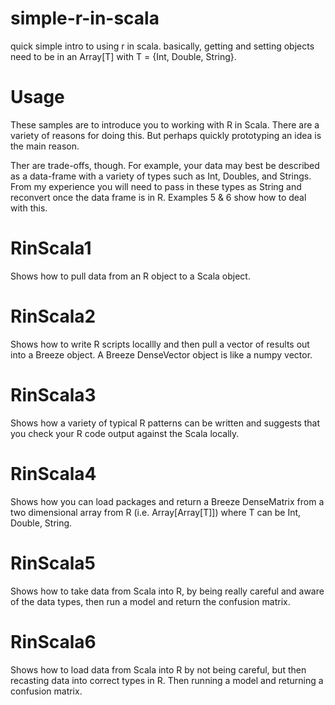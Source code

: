 # simple-r-in-scala
quick simple intro to using r in scala. basically, getting and setting objects need to be in an Array[T] with T = {Int, Double, String}.

# Usage
These samples are to introduce you to working with R in Scala. There are a variety of reasons for doing this. But perhaps quickly prototyping an idea is the main reason.

Ther are trade-offs, though. For example, your data may best be described as a data-frame with a variety of types such as Int, Doubles, and Strings. From my experience you will need to pass in these types as String and reconvert once the data frame is in R. Examples 5 & 6 show how to deal with this.

# RinScala1

Shows how to pull data from an R object to a Scala object.

# RinScala2

Shows how to write R scripts locallly and then pull a vector of results out into a Breeze object. A Breeze DenseVector object is like a numpy vector.

# RinScala3

Shows how a variety of typical R patterns can be written and suggests that you check your R code output against the Scala locally.

# RinScala4

Shows how you can load packages and return a Breeze DenseMatrix from a two dimensional array from R (i.e. Array[Array[T]]) where T can be Int, Double, String.

# RinScala5

Shows how to take data from Scala into R, by being really careful and aware of the data types, then run a model and return the confusion matrix.

# RinScala6

Shows how to load data from Scala into R by not being careful, but then recasting data into correct types in R. Then running a model and returning a confusion matrix.

